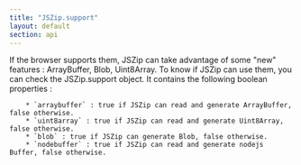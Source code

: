 ```yaml
---
title: "JSZip.support"
layout: default
section: api
---
```


If the browser supports them, JSZip can take advantage of some "new" features :
ArrayBuffer, Blob, Uint8Array. To know if JSZip can use them, you can check the
JSZip.support object. It contains the following boolean properties :

        * `arraybuffer` : true if JSZip can read and generate ArrayBuffer, false otherwise.
        * `uint8array` : true if JSZip can read and generate Uint8Array, false otherwise.
        * `blob` : true if JSZip can generate Blob, false otherwise.
        * `nodebuffer` : true if JSZip can read and generate nodejs Buffer, false otherwise.


